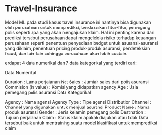 # Travel-Insurance

Model ML pada studi kasus travel insurance ini nantinya bisa digunakan oleh perusahaan untuk memprediksi, 
berdasarkan fitur-fitur, pemegang polis seperti apa yang akan mengajukan klaim. Hal ini penting karena dari prediksi tersebut perusahaan dapat mengelelola risiko terhadap keuangan perusahaan seperti penentuan penyediaan budget untuk asuransi-asuransi yang diklaim, penentuan pricing produk-produk asuransi, pendeteksian fraud, dan lain-lain sehingga perusahaan akan lebih sustain.

erdapat 4 data numerikal dan 7 data kategorikal yang terdiri dari:

Data Numerikal

Duration : Lama perjalanan
Net Sales : Jumlah sales dari polis asuransi
Commision (in value) : Komisi yang didapatkan agency
Age : Usia pemegang polis asuransi
Data Kategorikal

Agency : Nama agensi
Agency Type : Tipe agensi
Distribution Channel : Channel yang digunakan untuk menjual asuransi
Product Name : Nama produk asuransi
Gender : Jenis kelamin pemegang polis
Destination : Tujuan perjalanan
Claim : Status klaim apakah diajukan atau tidak
Data tersebut baik untuk mentraining suatu model klasifikasi untuk memprediksi claim
